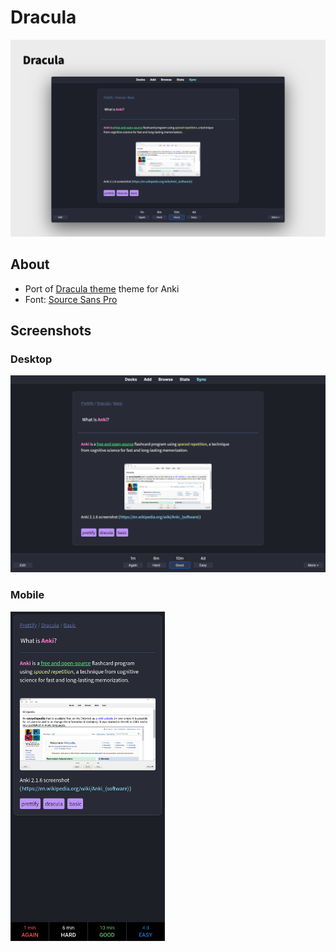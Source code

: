 # Dracula

![Minimal cover](../../res/images/dracula-cover.png)

## About

- Port of [Dracula theme](https://draculatheme.com) theme for Anki
- Font: [Source Sans Pro](https://fonts.google.com/specimen/Source+Sans+Pro)

## Screenshots

### Desktop

![Dracula desktop](../../res/images/dracula.png)

### Mobile

<img src="../../res/images/dracula-mobile.png" width=49%>
